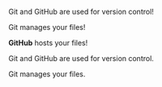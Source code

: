 Git and GitHub are used for version control!


Git manages your files!


**GitHub** hosts your files!


Git and GitHub are used for version control.



Git manages your files.

